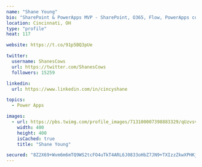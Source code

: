```yaml
---
name: "Shane Young"
bio: "SharePoint & PowerApps MVP - SharePoint, O365, Flow, PowerApps consulting? @PowerApps911 | Pure Snark? You found it."
location: Cincinnati, OH
type: "profile"
heat: 117

website: https://t.co/91p5BQ3pUe

twitter:
  username: ShanesCows
  url: https://twitter.com/ShanesCows
  followers: 15259

linkedin:
  url: https://www.linkedin.com/in/cincyshane

topics:
  - Power Apps

images:
  - url: https://pbs.twimg.com/profile_images/713100007398883329/qUzvsvQ3_400x400.jpg
    width: 400
    height: 400
    isCached: true
    title: "Shane Young"

secured: "8Z2X69+Wvm6m6mTQ9WS2tcFO4uTkT4ARL6J0833oHbZ7JN9+TXIzzZkwXPHKj0hhXT1C7/j+1ikfP6NLRdrUR1PaWwuZhSHRZIRChAV5Mm6yONSxORZQQk9C6AjXtaIHHzJ6ZaX+XrkiXWerrdxPu45M6444wzoPg1rw5bnGwWRgIaH9jNXM6s0JrkOab1acuoMes+coTbhQWZb0rM9QSh4DoXpvnXIludpDq6thzufGXZcDWjYF8wzzfwfJiESqnz0Y8iy2Gyq+NXmlpqyHBURgMESs1HkmawbJ68rMTcGTcSfhmMAjkESkkPvdhUNo3vq7lLw+uFtyiiL2ou7Z9Wgg1/OvD0JmfEva8TbSiBbTMdrzLSW9wSYZtF4F1iNbc2ow2qXUYBIdtYYLKElGcZ+C/k9qCdtD4ME85EG6Oww=;w7UHZ0LOl7a00Ed6d5QPWA=="
---
```


